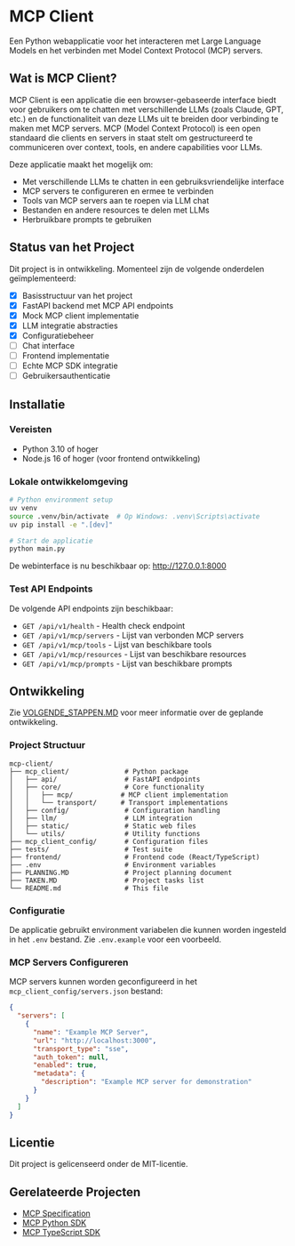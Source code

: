 # MCP Client

Een Python webapplicatie voor het interacteren met Large Language Models en het verbinden met Model Context Protocol (MCP) servers.

## Wat is MCP Client?

MCP Client is een applicatie die een browser-gebaseerde interface biedt voor gebruikers om te chatten met verschillende LLMs (zoals Claude, GPT, etc.) en de functionaliteit van deze LLMs uit te breiden door verbinding te maken met MCP servers. MCP (Model Context Protocol) is een open standaard die clients en servers in staat stelt om gestructureerd te communiceren over context, tools, en andere capabilities voor LLMs.

Deze applicatie maakt het mogelijk om:
- Met verschillende LLMs te chatten in een gebruiksvriendelijke interface
- MCP servers te configureren en ermee te verbinden
- Tools van MCP servers aan te roepen via LLM chat
- Bestanden en andere resources te delen met LLMs
- Herbruikbare prompts te gebruiken

## Status van het Project

Dit project is in ontwikkeling. Momenteel zijn de volgende onderdelen geïmplementeerd:

- [x] Basisstructuur van het project
- [x] FastAPI backend met MCP API endpoints
- [x] Mock MCP client implementatie
- [x] LLM integratie abstracties
- [x] Configuratiebeheer
- [ ] Chat interface
- [ ] Frontend implementatie
- [ ] Echte MCP SDK integratie
- [ ] Gebruikersauthenticatie

## Installatie

### Vereisten
- Python 3.10 of hoger
- Node.js 16 of hoger (voor frontend ontwikkeling)

### Lokale ontwikkelomgeving
```bash
# Python environment setup
uv venv
source .venv/bin/activate  # Op Windows: .venv\Scripts\activate
uv pip install -e ".[dev]"

# Start de applicatie
python main.py
```

De webinterface is nu beschikbaar op: http://127.0.0.1:8000

### Test API Endpoints

De volgende API endpoints zijn beschikbaar:

- `GET /api/v1/health` - Health check endpoint
- `GET /api/v1/mcp/servers` - Lijst van verbonden MCP servers
- `GET /api/v1/mcp/tools` - Lijst van beschikbare tools
- `GET /api/v1/mcp/resources` - Lijst van beschikbare resources
- `GET /api/v1/mcp/prompts` - Lijst van beschikbare prompts

## Ontwikkeling

Zie [VOLGENDE_STAPPEN.MD](VOLGENDE_STAPPEN.MD) voor meer informatie over de geplande ontwikkeling.

### Project Structuur

```
mcp-client/
├── mcp_client/              # Python package
│   ├── api/                 # FastAPI endpoints
│   ├── core/                # Core functionality
│   │   ├── mcp/            # MCP client implementation
│   │   └── transport/      # Transport implementations
│   ├── config/              # Configuration handling
│   ├── llm/                 # LLM integration
│   ├── static/              # Static web files
│   └── utils/               # Utility functions
├── mcp_client_config/       # Configuration files
├── tests/                   # Test suite
├── frontend/                # Frontend code (React/TypeScript)
├── .env                     # Environment variables
├── PLANNING.MD              # Project planning document
├── TAKEN.MD                 # Project tasks list
└── README.md                # This file
```

### Configuratie

De applicatie gebruikt environment variabelen die kunnen worden ingesteld in het `.env` bestand. Zie `.env.example` voor een voorbeeld.

### MCP Servers Configureren

MCP servers kunnen worden geconfigureerd in het `mcp_client_config/servers.json` bestand:

```json
{
  "servers": [
    {
      "name": "Example MCP Server",
      "url": "http://localhost:3000",
      "transport_type": "sse",
      "auth_token": null,
      "enabled": true,
      "metadata": {
        "description": "Example MCP server for demonstration"
      }
    }
  ]
}
```

## Licentie

Dit project is gelicenseerd onder de MIT-licentie.

## Gerelateerde Projecten

- [MCP Specification](https://spec.modelcontextprotocol.io)
- [MCP Python SDK](https://github.com/modelcontextprotocol/python-sdk)
- [MCP TypeScript SDK](https://github.com/modelcontextprotocol/typescript-sdk)